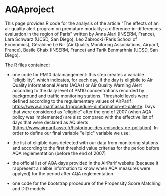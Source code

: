 # AQAproject

This page provides R code for the analysis of the article "The effects of an air quality alert program on premature mortality: a difference-in-differences evaluation in the region of Paris" written by Anna Alari (INSERM, France), Lara Schwarz (UCSD, San Diego), Léo Zabrocki (Paris School of Economics), Géraldine Le Nir (Air Quality Monitoring Associations, Airparif, France), Basile Chaix (INSERM, France) and Tarik Benmarhnia (UCSD, San Diego). 

The R files contained: 
- one code for PM10 datamangement: this step creates a variable "eligibility", which indicates, for each day, if the day is eligibile to Air Quality informational Alerts (AQAs) or Air Quality Warning Alert according to the daily level of PM10 concentrations recorded by background and traffic monitoring stations. Threshold levels were defined according to the regulamentary values of AirParif : https://www.airparif.asso.fr/procedure-dinformation-et-dalerte. Days that were considered as "eligible" after the end of 2007 (when AQA policy was implemented) are also compared with the effective list of days that were declared as AQ alerts (https://www.airparif.asso.fr/historique-des-episodes-de-pollution). 
In order to define our final variable "elipic" variable we use: 
 - the list of eligible days detected with our data from monitoring stations and according to the first threshold value criterias for the period before AQA reglementation (before the end of 2007)
 - the official list of AQA days provided in the AirParif website (because it rappresent a rialble information to know when AQA measures were applyed) for the period after AQA reglementation


 

- one code for the bootstrap procedure of the Propensity Score Matching and DID models


